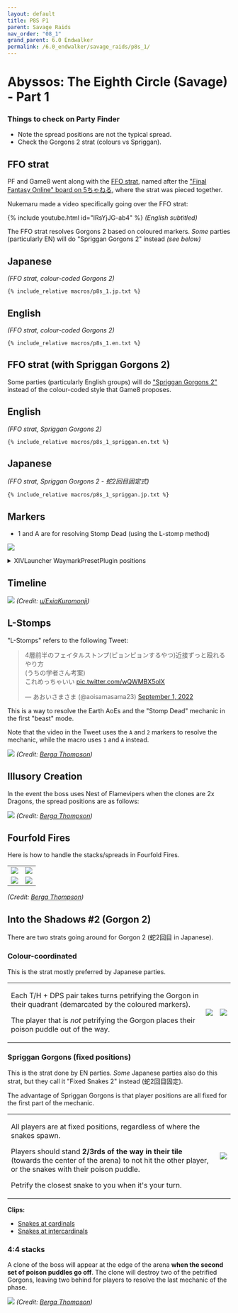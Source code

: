 ```yaml
---
layout: default
title: P8S P1
parent: Savage Raids
nav_order: "08_1"
grand_parent: 6.0 Endwalker
permalink: /6.0_endwalker/savage_raids/p8s_1/
---
```


# Abyssos: The Eighth Circle (Savage) - Part 1

### Things to check on Party Finder

- Note the spread positions are not the typical spread.
- Check the Gorgons 2 strat (colours vs Spriggan).

## FFO strat

PF and Game8 went along with the [FFO strat](https://jp.finalfantasyxiv.com/lodestone/character/17170591/blog/5094725/), named after the ["Final Fantasy Online" board on 5ちゃねる](https://egg.5ch.net/ffo/), where the strat was pieced together.

Nukemaru made a video specifically going over the FFO strat:

{% include youtube.html id="IRsYjJG-ab4" %}
*(English subtitled)*

The FFO strat resolves Gorgons 2 based on coloured markers. *Some* parties (particularly EN) will do "Spriggan Gorgons 2" instead *(see below)*

## Japanese

*(FFO strat, colour-coded Gorgons 2)*
```
{% include_relative macros/p8s_1.jp.txt %}
```

## English

*(FFO strat, colour-coded Gorgons 2)*
```
{% include_relative macros/p8s_1.en.txt %}
```

## FFO strat (with Spriggan Gorgons 2)

Some parties (particularly English groups) will do ["Spriggan Gorgons 2"](#spriggan-gorgons-fixed-positions) instead of the colour-coded style that Game8 proposes.

## English 

*(FFO strat, Spriggan Gorgons 2)*
```
{% include_relative macros/p8s_1_spriggan.en.txt %}
```

## Japanese

*(FFO strat, Spriggan Gorgons 2 - 蛇2回目固定式)*
```
{% include_relative macros/p8s_1_spriggan.jp.txt %}
```

## Markers

- 1 and A are for resolving Stomp Dead (using the L-stomp method)

![](images/markers.jpg)
<details markdown=block>
<summary>XIVLauncher WaymarkPresetPlugin positions</summary>

```json
{"Name":"P8S","MapID":884,"A":{"X":100.0,"Y":0.0,"Z":91.6,"ID":0,"Active":true},"B":{"X":108.4,"Y":0.0,"Z":100.0,"ID":1,"Active":true},"C":{"X":100.0,"Y":0.0,"Z":108.4,"ID":2,"Active":true},"D":{"X":91.6,"Y":0.0,"Z":100.0,"ID":3,"Active":true},"One":{"X":91.6,"Y":0.0,"Z":91.6,"ID":4,"Active":true},"Two":{"X":108.4,"Y":0.0,"Z":91.6,"ID":5,"Active":true},"Three":{"X":108.4,"Y":0.0,"Z":108.4,"ID":6,"Active":true},"Four":{"X":91.6,"Y":0.0,"Z":108.4,"ID":7,"Active":true}}
```

</details>

## Timeline
![](https://preview.redd.it/ftr19z698rm91.png?width=1889&format=png&auto=webp&s=b5bbf4e5c09a28de232f19f190b4d49592eed7a1)
*(Credit: [u/ExiaKuromonji](https://www.reddit.com/r/ffxiv/comments/x9kttl/p8s_part_1_timeline/))*

## L-Stomps

"L-Stomps" refers to the following Tweet:

<blockquote class="twitter-tweet"><p lang="ja" dir="ltr">4層前半のフェイタルストンプ(ピョンピョンするやつ)近接ずっと殴れるやり方<br>(うちの学者さん考案)<br>これめっちゃいい <a href="https://t.co/wQWMBX5olX">pic.twitter.com/wQWMBX5olX</a></p>&mdash; あおいさまさま (@aoisamasama23) <a href="https://twitter.com/aoisamasama23/status/1565394643763597312?ref_src=twsrc%5Etfw">September 1, 2022</a></blockquote> <script async src="https://platform.twitter.com/widgets.js" charset="utf-8"></script>

This is a way to resolve the Earth AoEs and the "Stomp Dead" mechanic in the first "beast" mode.

Note that the video in the Tweet uses the `A` and `2` markers to resolve the mechanic, while the macro uses `1` and `A` instead.

![](images/stomp_dead.jpg)
*(Credit: [Berga Thompson](https://jp.finalfantasyxiv.com/lodestone/character/17170591/blog/5094725/))*

## Illusory Creation

In the event the boss uses Nest of Flamevipers when the clones are 2x Dragons, the spread positions are as follows:

![](images/illusory_creation_dragon_spread.jpg)
*(Credit: [Berga Thompson](https://jp.finalfantasyxiv.com/lodestone/character/17170591/blog/5094725/))*

## Fourfold Fires

Here is how to handle the stacks/spreads in Fourfold Fires.

<table>
  <tr>
    <td><img src="images/fourfold_fires_sides_spreads.jpg"></td>
    <td><img src="images/fourfold_fires_sides_stacks.jpg"></td>
  </tr>
  <tr>
    <td><img src="images/fourfold_fires_corners_spreads.jpg"></td>
    <td><img src="images/fourfold_fires_corners_stacks.jpg"></td>
  </tr>
</table>

*(Credit: [Berga Thompson](https://jp.finalfantasyxiv.com/lodestone/character/17170591/blog/5094725/))*

## Into the Shadows #2 (Gorgon 2)

There are two strats going around for Gorgon 2 (蛇2回目 in Japanese).

### Colour-coordinated

This is the strat mostly preferred by Japanese parties.

<table>
  <tr>
    <td><p>Each T/H + DPS pair takes turns petrifying the Gorgon in their quadrant (demarcated by the coloured markers).</p><p>The player that is <em>not</em> petrifying the Gorgon places their poison puddle out of the way.</p></td>
    <td><img src="images/coloured_gorgons_1.jpg"></td>
    <td><img src="images/coloured_gorgons_2.jpg"></td>
  </tr>
</table>

### Spriggan Gorgons (fixed positions)

This is the strat done by EN parties. *Some* Japanese parties also do this strat, but they call it "Fixed Snakes 2" instead (蛇2回目固定). 

The advantage of Spriggan Gorgons is that player positions are all fixed for the first part of the mechanic.

<table>
  <tr>
    <td><p>All players are at fixed positions, regardless of where the snakes spawn.</p><p>Players should stand <b>2/3rds of the way in their tile</b> (towards the center of the arena) to not hit the other player, or the snakes with their poison puddle.</p><p>Petrify the closest snake to you when it's your turn.</p></td>
    <td><img src="images/spriggan_gorgons.jpg"></td>
  </tr>
</table>

**Clips:**
  - [Snakes at cardinals](https://www.twitch.tv/doanstv/clip/InexpensiveColdbloodedPterodactylRlyTho--3RDXuxtRjxtv1TZ)
  - [Snakes at intercardinals](https://clips.twitch.tv/SarcasticPoliteOpossumBloodTrail-1QkX3UFKiHVvAeti)

### 4:4 stacks

A clone of the boss will appear at the edge of the arena **when the second set of poison puddles go off**. The clone will destroy two of the petrified Gorgons, leaving two behind for players to resolve the last mechanic of the phase.

![](images/gorgon_2.jpg)
*(Credit: [Berga Thompson](https://jp.finalfantasyxiv.com/lodestone/character/17170591/blog/5094725/))*